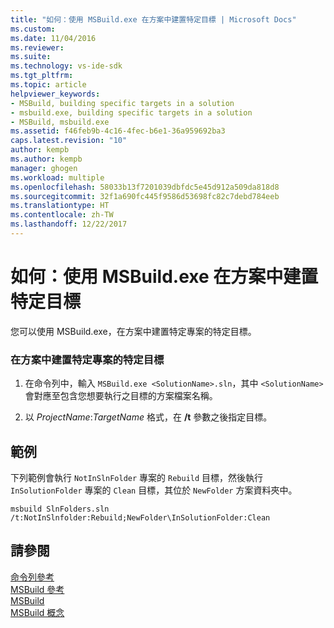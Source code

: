 ```yaml
---
title: "如何：使用 MSBuild.exe 在方案中建置特定目標 | Microsoft Docs"
ms.custom: 
ms.date: 11/04/2016
ms.reviewer: 
ms.suite: 
ms.technology: vs-ide-sdk
ms.tgt_pltfrm: 
ms.topic: article
helpviewer_keywords:
- MSBuild, building specific targets in a solution
- msbuild.exe, building specific targets in a solution
- MSBuild, msbuild.exe
ms.assetid: f46feb9b-4c16-4fec-b6e1-36a959692ba3
caps.latest.revision: "10"
author: kempb
ms.author: kempb
manager: ghogen
ms.workload: multiple
ms.openlocfilehash: 58033b13f7201039dbfdc5e45d912a509da818d8
ms.sourcegitcommit: 32f1a690fc445f9586d53698fc82c7debd784eeb
ms.translationtype: HT
ms.contentlocale: zh-TW
ms.lasthandoff: 12/22/2017
---
```

# <a name="how-to-build-specific-targets-in-solutions-by-using-msbuildexe"></a>如何：使用 MSBuild.exe 在方案中建置特定目標
您可以使用 MSBuild.exe，在方案中建置特定專案的特定目標。  
  
### <a name="to-build-a-specific-target-of-a-specific-project-in-a-solution"></a>在方案中建置特定專案的特定目標  
  
1.  在命令列中，輸入 `MSBuild.exe <SolutionName>.sln`，其中 `<SolutionName>` 會對應至包含您想要執行之目標的方案檔案名稱。  
  
2.  以 *ProjectName*:*TargetName* 格式，在 **/t** 參數之後指定目標。  
  
## <a name="example"></a>範例  
 下列範例會執行 `NotInSlnFolder` 專案的 `Rebuild` 目標，然後執行 `InSolutionFolder` 專案的 `Clean` 目標，其位於 `NewFolder` 方案資料夾中。  
  
```  
msbuild SlnFolders.sln /t:NotInSlnfolder:Rebuild;NewFolder\InSolutionFolder:Clean  
```  
  
## <a name="see-also"></a>請參閱  
 [命令列參考](../msbuild/msbuild-command-line-reference.md)   
 [MSBuild 參考](../msbuild/msbuild-reference.md)   
 [ MSBuild](../msbuild/msbuild.md)  
 [MSBuild 概念](../msbuild/msbuild-concepts.md)